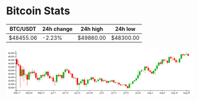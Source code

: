 # Bitcoin Stats

BTC/USDT|24h change|24h high|24h low|
|---|---|---|---|
|$48455.06|-2.23%|$49860.00|$48300.00|

<img src="./chart.svg">
